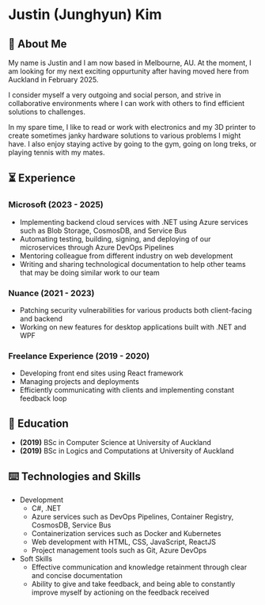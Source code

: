 # Justin (Junghyun) Kim

## 👦 About Me
My name is Justin and I am now based in Melbourne, AU.
At the moment, I am looking for my next exciting oppurtunity after having moved here from Auckland in February 2025.

I consider myself a very outgoing and social person, and strive in collaborative environments where I can work with others to find efficient solutions to challenges.

In my spare time, I like to read or work with electronics and my 3D printer to create sometimes janky hardware solutions to various problems I might have.
I also enjoy staying active by going to the gym, going on long treks, or playing tennis with my mates.

## ⏳️ Experience
### Microsoft (2023 - 2025)
- Implementing backend cloud services with .NET using Azure services such as Blob Storage, CosmosDB, and Service Bus
- Automating testing, building, signing, and deploying of our microservices through Azure DevOps Pipelines
- Mentoring colleague from different industry on web development
- Writing and sharing technological documentation to help other teams that may be doing similar work to our team

### Nuance (2021 - 2023)
- Patching security vulnerabilities for various products both client-facing and backend
- Working on new features for desktop applications built with .NET and WPF

### Freelance Experience (2019 - 2020)
- Developing front end sites using React framework
- Managing projects and deployments
- Efficiently communicating with clients and implementing constant feedback loop

## 🏫 Education
- **(2019)** BSc in Computer Science at University of Auckland
- **(2019)** BSc in Logics and Computations at University of Auckland

## ⌨️ Technologies and Skills
- Development
    - C#, .NET
    - Azure services such as DevOps Pipelines, Container Registry, CosmosDB, Service Bus
    - Containerization services such as Docker and Kubernetes
    - Web development with HTML, CSS, JavaScript, ReactJS
    - Project management tools such as Git, Azure DevOps
- Soft Skills
    - Effective communication and knowledge retainment through clear and concise documentation
    - Ability to give and take feedback, and being able to constantly improve myself by actioning on the feedback received
